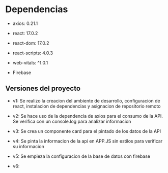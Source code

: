 # Dependencias

* axios: 0.21.1


* react: 17.0.2


* react-dom: 17.0.2


* react-scripts: 4.0.3


* web-vitals: ^1.0.1

* Firebase

## Versiones del proyecto

* v1: Se realizo la creacion del ambiente de desarrollo, configuracion de react, instalacion de dependencias y asignacion de repositorio remoto

* v2: Se hace uso de la dependencia de axios para el consumo de la API. Se verifica con un console.log para analizar informacion

* v3: Se crea un componente card para el pintado de los datos de la API

* v4: Se pinta la informacion de la api en APP.JS sin estilos para verificar su informacion

* v5: Se empieza la configuracion de la base de datos con firebase

* v6:


